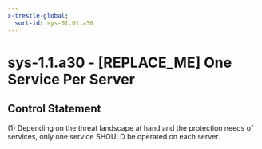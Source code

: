 ```yaml
---
x-trestle-global:
  sort-id: sys-01.01.a30
---
```


# sys-1.1.a30 - \[REPLACE_ME\] One Service Per Server

## Control Statement

(1) Depending on the threat landscape at hand and the protection needs of services, only one
service SHOULD be operated on each server.
